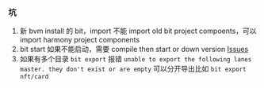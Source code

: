 ### 坑

1. 新 bvm install 的 bit，import 不能 import old bit project compoents，可以 import harmony project components
2. bit start 如果不能启动，需要 compile then start or down version [Issues](https://github.com/teambit/bit/issues/4522)
3. 如果有多个目录 ``bit export`` 报错 ``unable to export the following lanes master. they don't exist or are empty`` 可以分开导出比如 ``bit export nft/card``